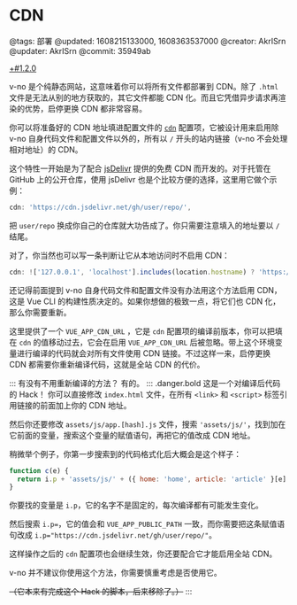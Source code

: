 # CDN

@tags: 部署
@updated: 1608215133000, 1608363537000
@creator: AkrISrn
@updater: AkrISrn
@commit: 35949ab

[+#1.2.0](/snippets/version-when-last-update.md)

v-no 是个纯静态网站，这意味着你可以将所有文件都部署到 CDN。除了 `.html` 文件是无法从别的地方获取的，其它文件都能 CDN 化。而且它凭借异步请求再渲染的优势，启停更换 CDN 都非常容易。

你可以将准备好的 CDN 地址填进配置文件的 [`cdn`](/docs/main-conf.md "#") 配置项，它被设计用来启用除 v-no 自身代码文件和配置文件以外的，所有以 `/` 开头的站内链接（v-no 不会处理相对地址）的 CDN。

这个特性一开始是为了配合 [jsDelivr](https://www.jsdelivr.com/) 提供的免费 CDN 而开发的。对于托管在 GitHub 上的公开仓库，使用 jsDelivr 也是个比较方便的选择，这里用它做个示例：

```js
cdn: 'https://cdn.jsdelivr.net/gh/user/repo/',
```

把 `user/repo` 换成你自己的仓库就大功告成了。你只需要注意填入的地址要以 `/` 结尾。

对了，你当然也可以写一条判断让它从本地访问时不启用 CDN：

```js
cdn: !['127.0.0.1', 'localhost'].includes(location.hostname) ? 'https://cdn.jsdelivr.net/gh/user/repo/' : '',
```

还记得前面提到 v-no 自身代码文件和配置文件没有办法用这个方法启用 CDN，这是 Vue CLI 的构建性质决定的。如果你想做的极致一点，将它们也 CDN 化，那么你需要重新[](/docs/compile.md "#")。

这里提供了一个 `VUE_APP_CDN_URL` [](/docs/env-vars.md "#")，它是 `cdn` 配置项的编译前版本，你可以把填在 `cdn` 的值移动过去，它会在启用 `VUE_APP_CDN_URL` 后被忽略。带上这个环境变量进行编译的代码就会对所有文件使用 CDN 链接。不过这样一来，启停更换 CDN 都需要你重新编译代码，这就是全站 CDN 的代价。 

::: 有没有不用重新编译的方法？
有的。
::: .danger.bold 这是一个对编译后代码的 Hack！
你可以直接修改 `index.html` 文件，在所有 `<link>` 和 `<script>` 标签引用链接的前面加上你的 CDN 地址。

然后你还要修改 `assets/js/app.[hash].js` 文件，搜索 `'assets/js/'`，找到加在它前面的变量，搜索这个变量的赋值语句，再把它的值改成 CDN 地址。

稍微举个例子，你第一步搜索到的代码格式化后大概会是这个样子：

```js
function c(e) {
  return i.p + 'assets/js/' + ({ home: 'home', article: 'article' }[e] || e) + '.' + { home: 'b18ca087', article: 'a5be8313' }[e] + '.js';
}
```

你要找的变量是 `i.p`，它的名字不是固定的，每次编译都有可能发生变化。

然后搜索 `i.p=`，它的值会和 `VUE_APP_PUBLIC_PATH` 一致，而你需要把这条赋值语句改成 `i.p="https://cdn.jsdelivr.net/gh/user/repo/"`。

这样操作之后的 `cdn` 配置项也会继续生效，你还要配合它才能启用全站 CDN。

v-no 并不建议你使用这个方法，你需要慎重考虑是否使用它。

~~（它本来有完成这个 Hack 的脚本，后来移除了。）~~
:::
